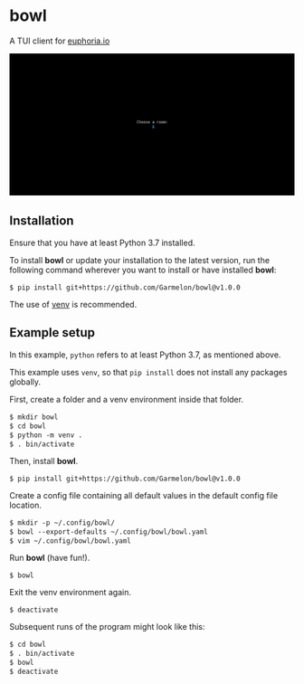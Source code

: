 # bowl

A TUI client for [euphoria.io](https://euphoria.io)

![bowl in action](demo.gif)

## Installation

Ensure that you have at least Python 3.7 installed.

To install **bowl** or update your installation to the latest version, run the
following command wherever you want to install or have installed **bowl**:
```
$ pip install git+https://github.com/Garmelon/bowl@v1.0.0
```

The use of [venv](https://docs.python.org/3/library/venv.html) is recommended.

## Example setup

In this example, `python` refers to at least Python 3.7, as mentioned above.

This example uses `venv`, so that `pip install` does not install any packages
globally.

First, create a folder and a venv environment inside that folder.
```
$ mkdir bowl
$ cd bowl
$ python -m venv .
$ . bin/activate
```

Then, install **bowl**.
```
$ pip install git+https://github.com/Garmelon/bowl@v1.0.0
```

Create a config file containing all default values in the default config file
location.
```
$ mkdir -p ~/.config/bowl/
$ bowl --export-defaults ~/.config/bowl/bowl.yaml
$ vim ~/.config/bowl/bowl.yaml
```

Run **bowl** (have fun!).
```
$ bowl
```

Exit the venv environment again.
```
$ deactivate
```

Subsequent runs of the program might look like this:
```
$ cd bowl
$ . bin/activate
$ bowl
$ deactivate
```
